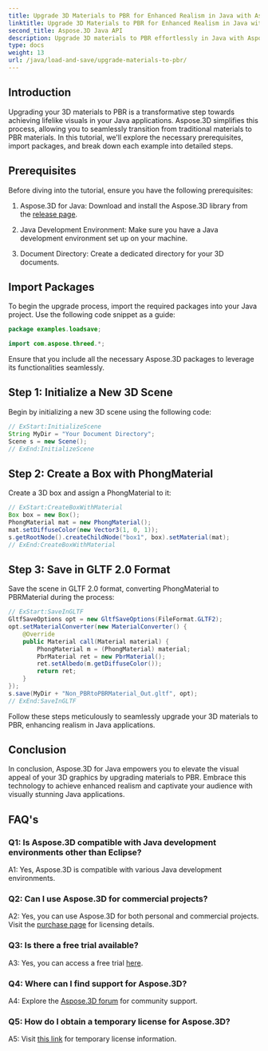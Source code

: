 ```yaml
---
title: Upgrade 3D Materials to PBR for Enhanced Realism in Java with Aspose.3D
linktitle: Upgrade 3D Materials to PBR for Enhanced Realism in Java with Aspose.3D
second_title: Aspose.3D Java API
description: Upgrade 3D materials to PBR effortlessly in Java with Aspose.3D. Achieve enhanced realism for captivating visuals.
type: docs
weight: 13
url: /java/load-and-save/upgrade-materials-to-pbr/
---
```

## Introduction

Upgrading your 3D materials to PBR is a transformative step towards achieving lifelike visuals in your Java applications. Aspose.3D simplifies this process, allowing you to seamlessly transition from traditional materials to PBR materials. In this tutorial, we'll explore the necessary prerequisites, import packages, and break down each example into detailed steps.

## Prerequisites

Before diving into the tutorial, ensure you have the following prerequisites:

1. Aspose.3D for Java: Download and install the Aspose.3D library from the [release page](https://releases.aspose.com/3d/java/).

2. Java Development Environment: Make sure you have a Java development environment set up on your machine.

3. Document Directory: Create a dedicated directory for your 3D documents.

## Import Packages

To begin the upgrade process, import the required packages into your Java project. Use the following code snippet as a guide:

```java
package examples.loadsave;

import com.aspose.threed.*;
```

Ensure that you include all the necessary Aspose.3D packages to leverage its functionalities seamlessly.

## Step 1: Initialize a New 3D Scene

Begin by initializing a new 3D scene using the following code:

```java
// ExStart:InitializeScene
String MyDir = "Your Document Directory";
Scene s = new Scene();
// ExEnd:InitializeScene
```

## Step 2: Create a Box with PhongMaterial

Create a 3D box and assign a PhongMaterial to it:

```java
// ExStart:CreateBoxWithMaterial
Box box = new Box();
PhongMaterial mat = new PhongMaterial();
mat.setDiffuseColor(new Vector3(1, 0, 1));
s.getRootNode().createChildNode("box1", box).setMaterial(mat);
// ExEnd:CreateBoxWithMaterial
```

## Step 3: Save in GLTF 2.0 Format

Save the scene in GLTF 2.0 format, converting PhongMaterial to PBRMaterial during the process:

```java
// ExStart:SaveInGLTF
GltfSaveOptions opt = new GltfSaveOptions(FileFormat.GLTF2);
opt.setMaterialConverter(new MaterialConverter() {
    @Override
    public Material call(Material material) {
        PhongMaterial m = (PhongMaterial) material;
        PbrMaterial ret = new PbrMaterial();
        ret.setAlbedo(m.getDiffuseColor());
        return ret;
    }
});
s.save(MyDir + "Non_PBRtoPBRMaterial_Out.gltf", opt);
// ExEnd:SaveInGLTF
```

Follow these steps meticulously to seamlessly upgrade your 3D materials to PBR, enhancing realism in Java applications.

## Conclusion

In conclusion, Aspose.3D for Java empowers you to elevate the visual appeal of your 3D graphics by upgrading materials to PBR. Embrace this technology to achieve enhanced realism and captivate your audience with visually stunning Java applications.

## FAQ's

### Q1: Is Aspose.3D compatible with Java development environments other than Eclipse?

A1: Yes, Aspose.3D is compatible with various Java development environments.

### Q2: Can I use Aspose.3D for commercial projects?

A2: Yes, you can use Aspose.3D for both personal and commercial projects. Visit the [purchase page](https://purchase.aspose.com/buy) for licensing details.

### Q3: Is there a free trial available?

A3: Yes, you can access a free trial [here](https://releases.aspose.com/).

### Q4: Where can I find support for Aspose.3D?

A4: Explore the [Aspose.3D forum](https://forum.aspose.com/c/3d/18) for community support.

### Q5: How do I obtain a temporary license for Aspose.3D?

A5: Visit [this link](https://purchase.aspose.com/temporary-license/) for temporary license information.
